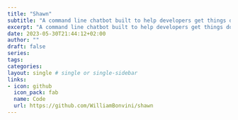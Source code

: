```yaml
---
title: "Shawn"
subtitle: "A command line chatbot built to help developers get things done while minimizing context switching"
excerpt: "A command line chatbot built to help developers get things done while minimizing context switching"
date: 2023-05-30T21:44:12+02:00
author: ""
draft: false
series:
tags:
categories:
layout: single # single or single-sidebar
links:
- icon: github
  icon_pack: fab
  name: Code
  url: https://github.com/WilliamBonvini/shawn
---
```


